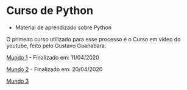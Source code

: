 # Curso de Python
 - Material de aprendizado sobre Python
 
 O primeiro curso utilizado para esse processo é o Curso em vídeo do youtube, feito pelo Gustavo Guanabara. 

[Mundo 1](https://www.youtube.com/watch?v=S9uPNppGsGo&list=PLHz_AreHm4dlKP6QQCekuIPky1CiwmdI6) - Finalizado em: 11/04/2020<p></p>


[Mundo 2](https://www.youtube.com/watch?v=nJkVHusJp6E&list=PLHz_AreHm4dk_nZHmxxf_J0WRAqy5Czye) - Finalizado em: 20/04/2020<p></p>


[Mundo 3](https://www.youtube.com/watch?v=0LB3FSfjvao&list=PLHz_AreHm4dksnH2jVTIVNviIMBVYyFnH)

